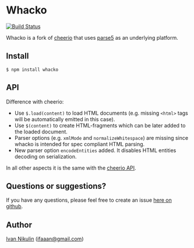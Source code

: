 # Whacko
[![Build Status](https://api.travis-ci.org/inikulin/whacko.svg)](https://travis-ci.org/inikulin/whacko)

Whacko is a fork of [cheerio](https://github.com/cheeriojs/cheerio) that uses [parse5](https://github.com/inikulin/parse5) as an underlying platform.

## Install
```
$ npm install whacko
```

## API
Difference with cheerio:
* Use `$.load(content)` to load HTML documents (e.g. missing `<html>` tags will be automatically emitted in this case).
* Use `$(content)` to create HTML-fragments which can be later added to the loaded document.
* Parser options (e.g. `xmlMode` and `normalizeWhitespace`) are missing since whacko is intended for spec compliant HTML parsing.
* New parser option `encodeEntities` added. It disables HTML entities decoding on serialization.

In all other aspects it is the same with the [cheerio API](https://github.com/cheeriojs/cheerio#api).

## Questions or suggestions?
If you have any questions, please feel free to create an issue [here on github](https://github.com/inikulin/whacko/issues).


## Author
[Ivan Nikulin](https://github.com/inikulin) (ifaaan@gmail.com)
